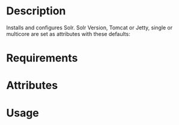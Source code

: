 Description
===========
Installs and configures Solr. Solr Version, Tomcat or Jetty, single or multicore are set as attributes with these defaults:



Requirements
============

Attributes
==========

Usage
=====

